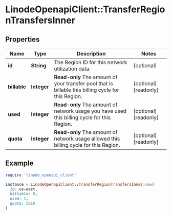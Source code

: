 # LinodeOpenapiClient::TransferRegionTransfersInner

## Properties

| Name | Type | Description | Notes |
| ---- | ---- | ----------- | ----- |
| **id** | **String** | The Region ID for this network utilization data. | [optional] |
| **billable** | **Integer** | __Read-only__ The amount of your transfer pool that is billable this billing cycle for this Region. | [optional][readonly] |
| **used** | **Integer** | __Read-only__ The amount of network usage you have used this billing cycle for this Region. | [optional][readonly] |
| **quota** | **Integer** | __Read-only__ The amount of network usage allowed this billing cycle for this Region. | [optional][readonly] |

## Example

```ruby
require 'linode_openapi_client'

instance = LinodeOpenapiClient::TransferRegionTransfersInner.new(
  id: us-east,
  billable: 0,
  used: 1,
  quota: 5010
)
```

